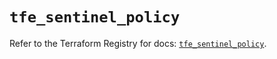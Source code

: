 # `tfe_sentinel_policy`

Refer to the Terraform Registry for docs: [`tfe_sentinel_policy`](https://registry.terraform.io/providers/hashicorp/tfe/0.53.0/docs/resources/sentinel_policy).
